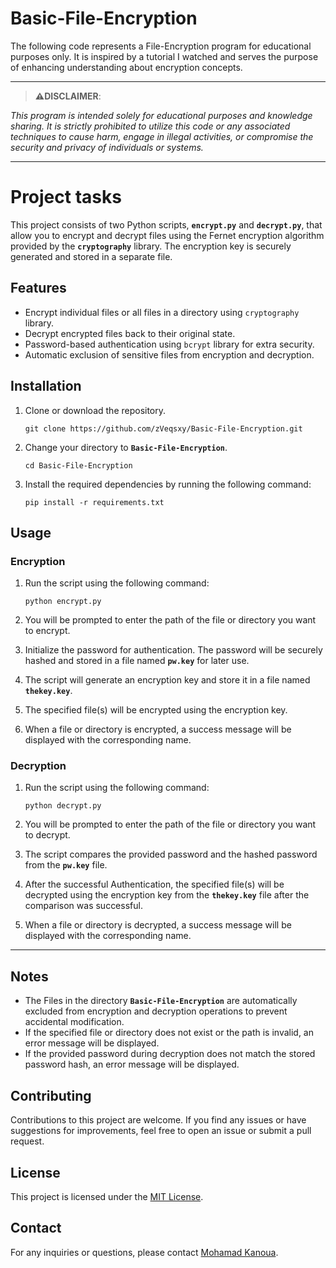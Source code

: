 # Basic-File-Encryption

The following code represents a File-Encryption program for educational purposes only. 
It is inspired by a tutorial I watched and serves the purpose of enhancing understanding about encryption concepts.

-------------

> **⚠️DISCLAIMER**:

*This program is intended solely for educational purposes and knowledge sharing. It is strictly prohibited to utilize this code or any associated techniques to cause harm, engage in illegal activities, or compromise the security and privacy of individuals or systems.*

-------------

# Project tasks

This project consists of two Python scripts, **`encrypt.py`** and **`decrypt.py`**, that allow you to encrypt and decrypt files using the Fernet encryption algorithm provided by the **`cryptography`** library. The encryption key is securely generated and stored in a separate file.


## **Features**

- Encrypt individual files or all files in a directory using `cryptography` library.
- Decrypt encrypted files back to their original state.
- Password-based authentication using `bcrypt` library for extra security.
- Automatic exclusion of sensitive files from encryption and decryption.


## Installation

1. Clone or download the repository.
    
    ```
    git clone https://github.com/zVeqsxy/Basic-File-Encryption.git 
    ```
    
2. Change your directory to **`Basic-File-Encryption`**.
    
    ```
    cd Basic-File-Encryption
    ```
    
3. Install the required dependencies by running the following command:
    
    ```
    pip install -r requirements.txt
    ```
    

## Usage

### Encryption

1. Run the script using the following command:
    
    ```
    python encrypt.py 
    ```
    
2. You will be prompted to enter the path of the file or directory you want to encrypt.
3. Initialize the password for authentication. The password will be securely hashed and stored in a file named **`pw.key`** for later use.
4. The script will generate an encryption key and store it in a file named **`thekey.key`**.
5. The specified file(s) will be encrypted using the encryption key.
6. When a file or directory is encrypted, a success message will be displayed with the corresponding name.

### **Decryption**

1. Run the script using the following command:
    
    ```
    python decrypt.py
    ```
    
2. You will be prompted to enter the path of the file or directory you want to decrypt.
3. The script compares the provided password and the hashed password from the **`pw.key`** file.
4. After the successful Authentication, the specified file(s) will be decrypted using the encryption key from the **`thekey.key`** file after the comparison was successful.
5. When a file or directory is decrypted, a success message will be displayed with the corresponding name.

-------------

## Notes

- The Files in the directory **`Basic-File-Encryption`** are automatically excluded from encryption and decryption operations to prevent accidental modification.
- If the specified file or directory does not exist or the path is invalid, an error message will be displayed.
- If the provided password during decryption does not match the stored password hash, an error message will be displayed.


## Contributing

Contributions to this project are welcome. If you find any issues or have suggestions for improvements, feel free to open an issue or submit a pull request.

## License

This project is licensed under the [MIT License](LICENSE). 

## Contact

For any inquiries or questions, please contact [Mohamad Kanoua](mailto:Reyhamudi609@gmail.com).